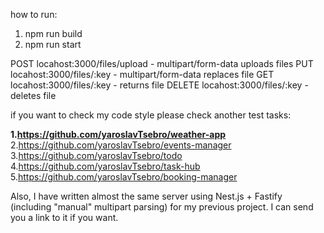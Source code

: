 how to run:
1. npm run build
2. npm run start

POST locahost:3000/files/upload - multipart/form-data uploads files
PUT locahost:3000/files/:key - multipart/form-data replaces file
GET locahost:3000/files/:key - returns file
DELETE locahost:3000/files/:key - deletes file

if you want to check my code style please check another test tasks:

**1.https://github.com/yaroslavTsebro/weather-app**
2.https://github.com/yaroslavTsebro/events-manager
3.https://github.com/yaroslavTsebro/todo
4.https://github.com/yaroslavTsebro/task-hub
5.https://github.com/yaroslavTsebro/booking-manager


Also, I have written almost the same server using Nest.js + Fastify (including "manual" multipart parsing) for my previous project. I can send you a link to it if you want.